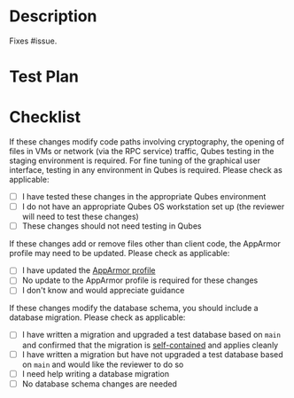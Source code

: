 # Description

Fixes #issue.

# Test Plan


# Checklist

If these changes modify code paths involving cryptography, the opening of files in VMs or network (via the RPC service) traffic, Qubes testing in the staging environment is required. For fine tuning of the graphical user interface, testing in any environment in Qubes is required. Please check as applicable:

 - [ ] I have tested these changes in the appropriate Qubes environment
 - [ ] I do not have an appropriate Qubes OS workstation set up (the reviewer will need to test these changes)
 - [ ] These changes should not need testing in Qubes

If these changes add or remove files other than client code, the AppArmor profile may need to be updated. Please check as applicable:

 - [ ] I have updated the [AppArmor profile](https://github.com/freedomofpress/securedrop-client/blob/HEAD/files/usr.bin.securedrop-client)
 - [ ] No update to the AppArmor profile is required for these changes
 - [ ] I don't know and would appreciate guidance

If these changes modify the database schema, you should include a database migration. Please check as applicable:

 - [ ] I have written a migration and upgraded a test database based on `main` and confirmed that the migration is [self-contained] and applies cleanly
 - [ ] I have written a migration but have not upgraded a test database based on `main` and would like the reviewer to do so
 - [ ] I need help writing a database migration
 - [ ] No database schema changes are needed

[self-contained]: https://github.com/freedomofpress/securedrop-client#generating-and-running-database-migrations
